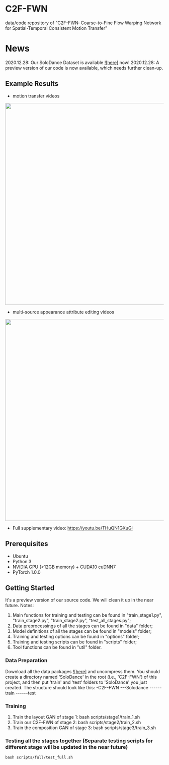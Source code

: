 # C2F-FWN
data/code repository of "C2F-FWN: Coarse-to-Fine Flow Warping Network for Spatial-Temporal Consistent Motion Transfer"

# News
2020.12.28: Our SoloDance Dataset is available [![here]](https://drive.google.com/drive/folders/1f6NEO1onLtf-K65bpms4_alBlNh5YIVW?usp=sharing) now!
2020.12.28: A preview version of our code is now available, which needs further clean-up.

## Example Results
- motion transfer videos
<p align='left'>
  <img src='imgs/motion transfer.gif' width='640'/>
</p>

- multi-source appearance attribute editing videos
<p align='left'>
  <img src='imgs/appearance control.gif' width='640'/>
</p>

- Full supplementary video:
https://youtu.be/THuQN1GXuGI

## Prerequisites
- Ubuntu
- Python 3
- NVIDIA GPU (>12GB memory) + CUDA10 cuDNN7
- PyTorch 1.0.0

## Getting Started
It's a preview version of our source code. We will clean it up in the near future.
Notes:
1. Main functions for training and testing can be found in "train_stage1.py", "train_stage2.py", "train_stage2.py", "test_all_stages.py";
2. Data preprocessings of all the stages can be found in "data" folder;
3. Model definitions of all the stages can be found in "models" folder;
4. Training and testing options can be found in "options" folder;
5. Training and testing scripts can be found in "scripts" folder;
6. Tool functions can be found in "util" folder.

### Data Preparation
Download all the data packages [![here]](https://drive.google.com/drive/folders/1f6NEO1onLtf-K65bpms4_alBlNh5YIVW?usp=sharing) and uncompress them.
You should create a directory named 'SoloDance' in the root (i.e., 'C2F-FWN') of this project, and then put 'train' and 'test' folders to 'SoloDance' you just created.
The structure should look like this:
-C2F-FWN
---Solodance
------train
------test

### Training
1. Train the layout GAN of stage 1:
    bash scripts/stage1/train_1.sh
2. Train our C2F-FWN of stage 2:
    bash scripts/stage2/train_2.sh
3. Train the composition GAN of stage 3:
    bash scripts/stage3/train_3.sh
    
### Testing all the stages together (Separate testing scripts for different stage will be updated in the near future)
    bash scripts/full/test_full.sh
